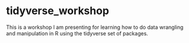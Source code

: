 # tidyverse_workshop
This is a workshop I am presenting for learning how to do data wrangling and manipulation in R using the tidyverse set of packages.
